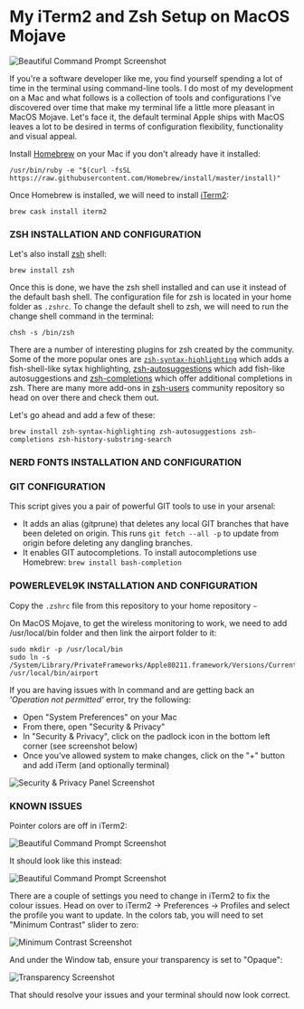 # My iTerm2 and Zsh Setup on MacOS Mojave

![Beautiful Command Prompt Screenshot](https://github.com/baneDD/iterm-zsh-config/raw/master/images/good-prompt.png)

If you're a software developer like me, you find yourself spending a lot of time in the terminal using command-line tools. I do most of my development on a Mac and what follows is a collection of tools and configurations I've discovered over time that make my terminal life a little more pleasant in MacOS Mojave. Let's face it, the default terminal Apple ships with MacOS leaves a lot to be desired in terms of configuration flexibility, functionality and visual appeal.

Install [Homebrew](https://brew.sh/) on your Mac if you don't already have it installed:

```
/usr/bin/ruby -e "$(curl -fsSL https://raw.githubusercontent.com/Homebrew/install/master/install)"
```

Once Homebrew is installed, we will need to install [iTerm2](https://www.iterm2.com/):

```
brew cask install iterm2
```

### ZSH INSTALLATION AND CONFIGURATION

Let's also install [zsh](http://www.zsh.org/) shell:

```
brew install zsh
```

Once this is done, we have the zsh shell installed and can use it instead of the default bash shell. The configuration file for zsh is located in your home folder as `.zshrc`. To change the default shell to zsh, we will need to run the change shell command in the terminal:

```
chsh -s /bin/zsh
```

There are a number of interesting plugins for zsh created by the community. Some of the more popular ones are [`zsh-syntax-highlighting`](https://github.com/zsh-users/zsh-syntax-highlighting) which adds a fish-shell-like sytax highlighting, [zsh-autosuggestions](https://github.com/zsh-users/zsh-autosuggestions) which add fish-like autosuggestions and [zsh-completions](https://github.com/zsh-users/zsh-completions) which offer additional completions in zsh. There are many more add-ons in [zsh-users](https://github.com/zsh-users) community repository so head on over there and check them out.

Let's go ahead and add a few of these:

```
brew install zsh-syntax-highlighting zsh-autosuggestions zsh-completions zsh-history-substring-search
```

### NERD FONTS INSTALLATION AND CONFIGURATION

### GIT CONFIGURATION

This script gives you a pair of powerful GIT tools to use in your arsenal: 

- It adds an alias (gitprune) that deletes any local GIT branches that have been deleted on origin. This runs ```git fetch --all -p``` to update from origin before deleting any dangling branches.
- It enables GIT autocompletions. To install autocompletions use Homebrew: ```brew install bash-completion```

### POWERLEVEL9K INSTALLATION AND CONFIGURATION

Copy the `.zshrc` file from this repository to your home repository `~`

On MacOS Mojave, to get the wireless monitoring to work, we need to add /usr/local/bin folder and then link the airport folder to it:

```
sudo mkdir -p /usr/local/bin
sudo ln -s /System/Library/PrivateFrameworks/Apple80211.framework/Versions/Current/Resources/airport /usr/local/bin/airport
```

If you are having issues with ln command and are getting back an _'Operation not permitted'_ error, try the following:

- Open "System Preferences" on your Mac
- From there, open "Security & Privacy"
- In "Security & Privacy", click on the padlock icon in the bottom left corner (see screenshot below)
- Once you've allowed system to make changes, click on the "+" button and add iTerm (and optionally terminal)

![Security & Privacy Panel Screenshot](https://github.com/baneDD/iterm-zsh-config/raw/master/images/security-and-privacy-tab.png)

### KNOWN ISSUES

Pointer colors are off in iTerm2:

![Beautiful Command Prompt Screenshot](https://github.com/baneDD/iterm-zsh-config/raw/master/images/bad-prompt.png "Bad Pointer Colors")

It should look like this instead:

![Beautiful Command Prompt Screenshot](https://github.com/baneDD/iterm-zsh-config/raw/master/images/good-prompt.png "Good Pointer Colors")

There are a couple of settings you need to change in iTerm2 to fix the colour issues. Head on over to iTerm2 -> Preferences -> Profiles and select the profile you want to update. In the colors tab, you will need to set "Minimum Contrast" slider to zero:

![Minimum Contrast Screenshot](https://github.com/baneDD/iterm-zsh-config/raw/master/images/minimum-contrast.png)

And under the Window tab, ensure your transparency is set to "Opaque":

![Transparency Screenshot](https://github.com/baneDD/iterm-zsh-config/raw/master/images/transparency.png)

That should resolve your issues and your terminal should now look correct.
